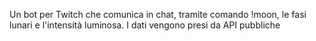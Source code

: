 Un bot per Twitch che comunica in chat, tramite comando !moon, le fasi lunari e l'intensità luminosa. I dati vengono presi da API pubbliche
